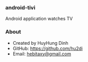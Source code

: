 ### android-tivi
Android application watches TV

### About
- Created by HuyHung Dinh
- GitHub: https://github.com/hu2di
- Email: hebitaxy@gmail.com
